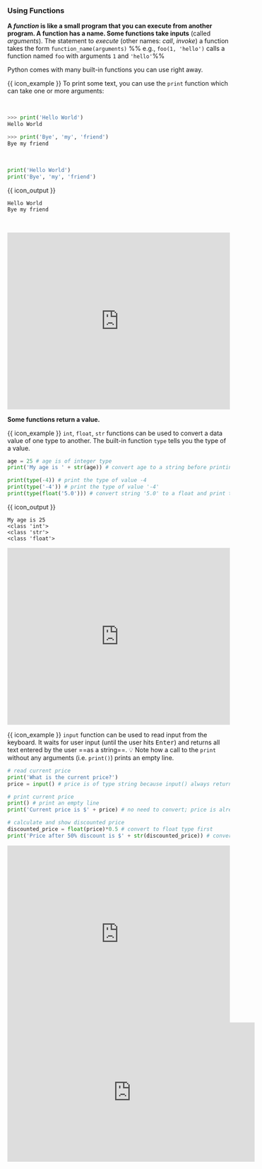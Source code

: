 ### Using Functions

**A _function_ is like a small program that you can execute from another program. A function has a name. Some functions take inputs** (called _arguments_). The statement to _execute_ (other names: _call_, _invoke_) a function takes the form `function_name(arguments)` %%&nbsp;e.g., `foo(1, 'hello')` calls a function named `foo` with arguments `1` and `'hello'`%% 

Python comes with many built-in functions you can use right away. 

{{ icon_example }} To print some text, you can use the `print` function which can take one or more arguments:

<tabs> 
  <tab header="Using the shell">

```python
>>> print('Hello World')
Hello World

>>> print('Bye', 'my', 'friend')
Bye my friend
```

  </tab>
  <tab header="Running as a script">

```python
print('Hello World')
print('Bye', 'my', 'friend')
```
{{ icon_output }}
```
Hello World
Bye my friend
```

  </tab>
</tabs>

<panel type="seamless" header="%%{{ icon_try }} Try your own%%">

<iframe height="400px" width="100%" src="https://repl.it/@pythonbasics/helloworld?lite=true" scrolling="no" frameborder="no" allowtransparency="true" allowfullscreen="true" sandbox="allow-forms allow-pointer-lock allow-popups allow-same-origin allow-scripts allow-modals"></iframe>

</panel><p/>


**Some functions return a value.**

{{ icon_example }} `int`, `float`, `str` functions can be used to convert a data value of one type to another. The built-in function `type` tells you the type of a value.

```python
age = 25 # age is of integer type
print('My age is ' + str(age)) # convert age to a string before printing

print(type(-4)) # print the type of value -4
print(type('-4')) # print the type of value '-4'
print(type(float('5.0'))) # convert string '5.0' to a float and print the type
```
{{ icon_output }}
```
My age is 25
<class 'int'>
<class 'str'>
<class 'float'>
```
<panel type="seamless" header="%%{{ icon_try }} Try your own%%">

<iframe height="400px" width="100%" src="https://repl.it/@pythonbasics/return-values?lite=true" scrolling="no" frameborder="no" allowtransparency="true" allowfullscreen="true" sandbox="allow-forms allow-pointer-lock allow-popups allow-same-origin allow-scripts allow-modals"></iframe>

</panel><p/>

{{ icon_example }} `input` function can be used to read input from the keyboard. It waits for user input (until the user hits <kbd>Enter</kbd>) and returns all text entered by the user ==as a string==. :bulb: Note how a call to the `print` without any arguments (i.e. `print()`) prints an empty line.

```python
# read current price
print('What is the current price?')
price = input() # price is of type string because input() always return a string

# print current price
print() # print an empty line
print('Current price is $' + price) # no need to convert; price is already a string

# calculate and show discounted price
discounted_price = float(price)*0.5 # convert to float type first
print('Price after 50% discount is $' + str(discounted_price)) # convert back to string
```

<panel type="seamless" header="%%{{ icon_try }} Try your own%%">

<iframe height="400px" width="100%" src="https://repl.it/@pythonbasics/discounted?lite=true" scrolling="no" frameborder="no" allowtransparency="true" allowfullscreen="true" sandbox="allow-forms allow-pointer-lock allow-popups allow-same-origin allow-scripts allow-modals"></iframe>

</panel>

<panel type="seamless" header="%%{{ icon_video }} Explanation of a similar Python program%%">

<iframe width="560" height="315" src="https://www.youtube.com/embed/buMTH6ICnqk?rel=0&showinfo=0&start=169&version=3" frameborder="0" allowfullscreen></iframe>

</panel>

<include src="exercisePanel.md" boilerplate var-title="Length of Names" var-file="e-lengthOfName.md" />